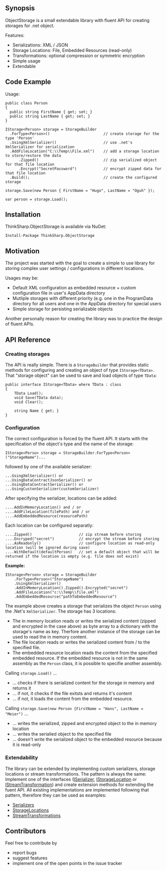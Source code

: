 ## Synopsis

ObjectStorage is a small extendable library with fluent API for creating storages for .net object.

Features:

* Serializations: XML / JSON
* Storage Locations: File, Embedded Resources (read-only)
* Transformations: optional compression or symmetric encryption
* Simple usage
* Extendable

## Code Example

Usage:

    public class Person
    {
      public string FirstName { get; set; }
      public string LastName { get; set; }
    }
    
    IStorage<Person> storage = StorageBuilder
      .ForType<Person>()                        // create storage for the type 'Person'
      .UsingXmlSerializer()                     // use .net's XmlSerializer for serialization      
      .AddFileLocation("C:\\Temp\\File.xml")    // add a storage location to store/restore the data
          .Zipped()                             // zip serialized object for that file location
          .Encrypt("SecretPassword")            // encrypt zipped data for that file location
      .Build();                                 // create the configured storage
    
    storage.Save(new Person { FirstName = "Hugo", LastName = "Oguh" });
    
    var person = storage.Load();

## Installation

ThinkSharp.ObjectStorage is available via NuGet:

    Install-Package ThinkSharp.ObjectStorage
    
## Motivation

The project was started with the goal to create a simple to use library for storing complex user settings / configurations in different locations.

Usages may be:
* Default XML configuration as embedded resource + custom configuration file in user's AppData directory
* Mutliple storages with different priority (e.g. one in the ProgramData directory for all users and one in the AppData directory for special users
* Simple storage for persisting serializable objects

Another personally reason for creating the library was to practice the design of fluent APIs.

## API Reference

### Creating storages

The API is really simple. There is a ```StorageBuilder``` that provides static methods for configuring and creating an object of type ```IStorage<TData>```. That "storage object" can be used to save and load objects of type ```TData```:

    public interface IStorage<TData> where TData : class
    {
        TData Load();
        void Save(TData data);
        void Clear();

        string Name { get; }        
    }
    
### Configuration

The correct configuration is forced by the fluent API. It starts with the specification of the object's type and the name of the storage:

    IStorage<Perso> storage = StorageBuilder.ForType<Person>("StorageName")...
    
followed by one of the available serializer:

    ...UsingXmlSerializer() or
    ...UsingDataContractJsonSerializer() or
    ...UsingDataContractSerializer() or
    ...UsingCustonSerializer(customSerializer) 
     
After specifying the serializer, locations can be added:

    ....AddInMemoryLocation() and / or
    ....AddFileLocation(filePath) and / or
    ....AddEmbeddedResource(resourcePath)
    
Each location can be configured separatly:

    ....Zipped()                     // zip stream before storing                        
    ....Encryped("secret")           // encrypt the stream before storing
    ....AsReadonly()                 // configure location as read-only location (will be ignored during save)
    ....WithDefault(defaultPerson)   // set a default object that will be returned if the location is empty (e.g. file does not exist)
    
**Example:**
    
    IStorage<Person> storage = StorageBuilder
        .ForType<Person>("StorageName")
        .UsingXmlSerializer()               
        .AddInMemoryLocation().Zipped().Encrypted("secret")
        .AddFileLocation("c:\\Temp\\file.xml")
        .AddEmbeddedResource("pathToEmbeddedResource")
       
The example above creates a storage that serializes the object ```Person``` using the .Net's ```XmlSerializer```. The storage has 3 locations:
* The in memory location reads or writes the serialized content (zipped and encrypted in the case above) as byte array to a dictionary with the storage's name as key. Therfore another instance of the storage can be used to read the in memory content.
* The file location reads or writes the serialized content from / to the specified file.
* The embedded resource location reads the content from the specified embedded resource. If the embedded resource is not in the same assembly as the ```Person``` class, it is possible to specifie another assembly.

Calling ```storage.Load()``` ...
* ... checks if there is serialized content for the storage in memory and returns it
* ... if not, it checks if the file exitsts and returns it's content
* ... if not, it loads the content from the embedded resource.

Calling ```storage.Save(new Person {FirstName = "Hans", LastName = "Meier")``` ...
* ... writes the serialized, zipped and encrypted object to the in memory location
* ... writes the serialied object to the specified file
* ... doesn't write the serialized object to the embedded resource because it is read-only

### Extendability

The library can be extended by implementing custom serializers, storage locations or stream transformations. The pattern is always the same: Implement one of the interfaces ([ISerializer](https://github.com/JanDotNet/ThinkSharp.ObjectStorage/blob/master/ObjectStorage/Serializers/ISerializer.cs), [IStorageLocation](https://github.com/JanDotNet/ThinkSharp.ObjectStorage/blob/master/ObjectStorage/Locations/IStorageLocation.cs) or [IStreamTransformation](https://github.com/JanDotNet/ThinkSharp.ObjectStorage/blob/master/ObjectStorage/StreamTransformations/IStreamTransformation.cs)) and create extension methods for extending the fuent API. All existing implementations are implemented following that pattern, therefore they can be used as examples:

* [Serializers](https://github.com/JanDotNet/ThinkSharp.ObjectStorage/tree/master/ObjectStorage/Serializers)
* [StorageLocations](https://github.com/JanDotNet/ThinkSharp.ObjectStorage/tree/master/ObjectStorage/Locations)
* [StreamTransformations](https://github.com/JanDotNet/ThinkSharp.ObjectStorage/tree/master/ObjectStorage/StreamTransformations)

## Contributors

Feel free to contribute by
* report bugs
* suggest features
* implement one of the open points in the issue tracker 

